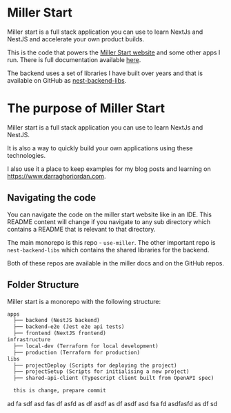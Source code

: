 # Miller Start

Miller start is a full stack application you can use to learn NextJs and NestJS and accelerate your own product builds.

This is the code that powers the [Miller Start website](https://usemiller.dev) and some other apps I run. There is full documentation available [here](https://usemiller.dev/docs/miller-start/get-started/quick-start).

The backend uses a set of libraries I have built over years and that is available on GitHub as [nest-backend-libs](https://github.com/darraghoriordan/nest-backend-libs).

# The purpose of Miller Start

Miller start is a full stack application you can use to learn NextJs and NestJS.

It is also a way to quickly build your own applications using these technologies.

I also use it a place to keep examples for my blog posts and learning on https://www.darraghoriordan.com.

## Navigating the code

You can navigate the code on the miller start website like in an IDE. This README content will change if you navigate to any sub directory which contains a README that is relevant to that directory.

The main monorepo is this repo - `use-miller`. The other important repo is `nest-backend-libs` which contains the shared libraries for the backend.

Both of these repos are available in the miller docs and on the GitHub repos.

## Folder Structure

Miller start is a monorepo with the following structure:

```txt
apps
  ├── backend (NestJS backend)
  ├── backend-e2e (Jest e2e api tests)
  ├── frontend (NextJS frontend)
infrastructure
  ├── local-dev (Terraform for local development)
  ├── production (Terraform for production)
libs
  ├── projectDeploy (Scripts for deploying the project)
  ├── projectSetup (Scripts for initialising a new project)
  ├── shared-api-client (Typescript client built from OpenAPI spec)

  this is change, prepare commit
```

ad
fa
sdf
asd
fas
df
asfd
as
df
asdf
as
df
asdf
asd
fsa
fd
asdfasfd
as
df
sd

